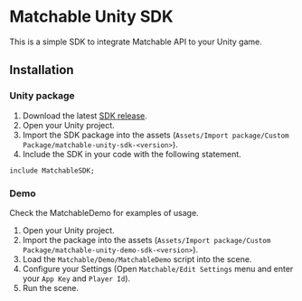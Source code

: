 # Matchable Unity SDK
This is a simple SDK to integrate Matchable API to your Unity game.

## Installation

### Unity package
1. Download the latest [SDK release](https://github.com/Matchable/matchable-unity-sdk/releases).
2. Open your Unity project.
3. Import the SDK package into the assets (`Assets/Import package/Custom Package/matchable-unity-sdk-<version>`).
4. Include the SDK in your code with the following statement.
```
include MatchableSDK;
```

### Demo
Check the MatchableDemo for examples of usage.

1. Open your Unity project.
2. Import the package into the assets (`Assets/Import package/Custom Package/matchable-unity-demo-sdk-<version>`).
3. Load the `Matchable/Demo/MatchableDemo` script into the scene.
4. Configure your Settings (Open `Matchable/Edit Settings` menu and enter your `App Key` and `Player Id`).
5. Run the scene.
